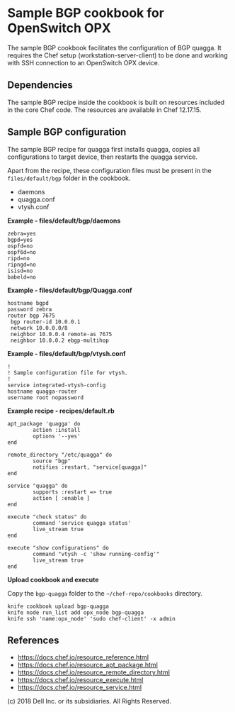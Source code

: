# Sample BGP cookbook for OpenSwitch OPX

The sample BGP cookbook facilitates the configuration of BGP quagga. It requires the Chef setup (workstation-server-client) to be done and working with SSH connection to an OpenSwitch OPX device. 

## Dependencies

The sample BGP recipe inside the cookbook is built on resources included in the core Chef code. The resources are available in Chef 12.17.15.

## Sample BGP configuration

The sample BGP recipe for quagga first installs quagga, copies all configurations to target device, then restarts the quagga service.

Apart from the recipe, these configuration files must be present in the ``files/default/bgp`` folder in the cookbook.
 - daemons
 - quagga.conf
 - vtysh.conf

**Example - files/default/bgp/daemons**

	zebra=yes
	bgpd=yes
	ospfd=no
	ospf6d=no
	ripd=no
	ripngd=no
	isisd=no
	babeld=no

**Example - files/default/bgp/Quagga.conf**

	hostname bgpd
	password zebra
	router bgp 7675
	 bgp router-id 10.0.0.1
	 network 10.0.0.0/8
	 neighbor 10.0.0.4 remote-as 7675
	 neighbor 10.0.0.2 ebgp-multihop

**Example - files/default/bgp/vtysh.conf**

	!
	! Sample configuration file for vtysh.
	!
	service integrated-vtysh-config
	hostname quagga-router
	username root nopassword

**Example recipe - recipes/default.rb**

	apt_package 'quagga' do
        	action :install
        	options '--yes'
	end

	remote_directory "/etc/quagga" do
        	source "bgp"
        	notifies :restart, "service[quagga]"
	end

	service "quagga" do
        	supports :restart => true
        	action [ :enable ]
	end

	execute "check status" do
        	command 'service quagga status'
        	live_stream true
	end

	execute "show configurations" do
        	command "vtysh -c 'show running-config'"
        	live_stream true
	end

**Upload cookbook and execute**

Copy the ``bgp-quagga`` folder to the ``~/chef-repo/cookbooks`` directory.

	knife cookbook upload bgp-quagga
	knife node run_list add opx_node bgp-quagga
	knife ssh 'name:opx_node' 'sudo chef-client' -x admin

## References

- https://docs.chef.io/resource_reference.html
- https://docs.chef.io/resource_apt_package.html
- https://docs.chef.io/resource_remote_directory.html
- https://docs.chef.io/resource_execute.html
- https://docs.chef.io/resource_service.html

(c) 2018 Dell Inc. or its subsidiaries. All Rights Reserved.
